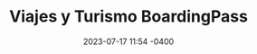 ---
date: '2023-07-17 11:54 -0400'
featured: false
types:
  - Operadores
title: Viajes y Turismo BoardingPass
region: Centro-Occidental
state: Portuguesa
sector: Viajes y Turismo
phone_number: +58 426 5203724
address: Caracas
website: boardingpass.network
facebook_user: tuboarding
twitter_user: tuboarding
instagram_user: tuboarding
services: Turismo
services_extra: Viajes 
image: /assets/images/BP-300x300.jpg
---